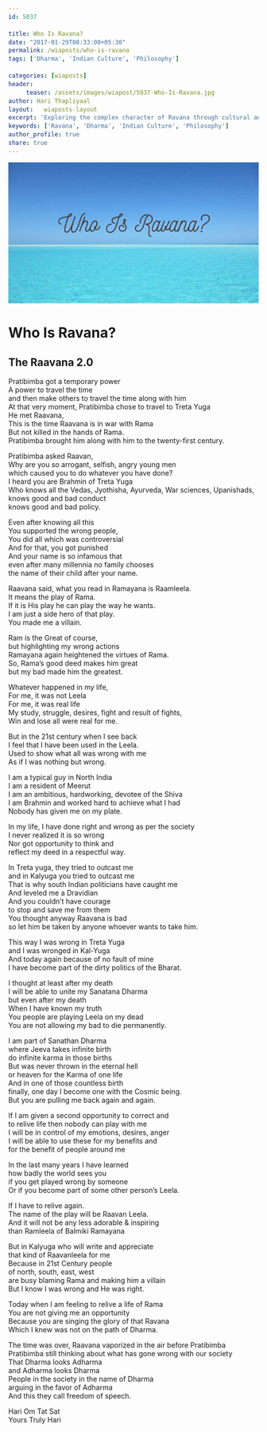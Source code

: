 ```yaml
--- 
id: 5037

title: Who Is Ravana?
date: "2017-01-29T08:33:00+05:30"
permalink: /wiaposts/who-is-ravana
tags: ['Dharma', 'Indian Culture', 'Philosophy']    

categories: [wiaposts] 
header:
     teaser: /assets/images/wiapost/5037-Who-Is-Ravana.jpg
author: Hari Thapliyaal 
layout:   wiaposts-layout
excerpt: 'Exploring the complex character of Ravana through cultural and philosophical lenses.' 
keywords: ['Ravana', 'Dharma', 'Indian Culture', 'Philosophy']
author_profile: true 
share: true 
---
```


![Who Is Ravana?](/assets/images/wiapost/5037-Who-Is-Ravana.jpg)     
   
# Who Is Ravana?
## The Raavana 2.0    
       
Pratibimba got a temporary power     
A power to travel the time     
and then make others to travel the time along with him     
At that very moment, Pratibimba chose to travel to Treta Yuga     
He met Raavana,     
This is the time Raavana is in war with Rama     
But not killed in the hands of Rama.     
Pratibimba brought him along with him to the twenty-first century.    
    
Pratibimba asked Raavan,     
Why are you so arrogant, selfish, angry young men     
which caused you to do whatever you have done?     
I heard you are Brahmin of Treta Yuga     
Who knows all the Vedas, Jyothisha, Ayurveda, War sciences, Upanishads,     
knows good and bad conduct     
knows good and bad policy.    
    
Even after knowing all this     
You supported the wrong people,     
You did all which was controversial     
And for that, you got punished     
And your name is so infamous that     
even after many millennia no family chooses     
the name of their child after your name.    
    
Raavana said, what you read in Ramayana is Raamleela.     
It means the play of Rama.     
If it is His play he can play the way he wants.     
I am just a side hero of that play.     
You made me a villain.    
    
Ram is the Great of course,     
but highlighting my wrong actions     
Ramayana again heightened the virtues of Rama.     
So, Rama’s good deed makes him great     
but my bad made him the greatest.    
    
Whatever happened in my life,     
For me, it was not Leela     
For me, it was real life     
My study, struggle, desires, fight and result of fights,     
Win and lose all were real for me.    
    
But in the 21st century when I see back     
I feel that I have been used in the Leela.     
Used to show what all was wrong with me     
As if I was nothing but wrong.    
    
I am a typical guy in North India     
I am a resident of Meerut     
I am an ambitious, hardworking, devotee of the Shiva     
I am Brahmin and worked hard to achieve what I had     
Nobody has given me on my plate.    
    
In my life, I have done right and wrong as per the society     
I never realized it is so wrong     
Nor got opportunity to think and     
reflect my deed in a respectful way.    
    
In Treta yuga, they tried to outcast me     
and in Kalyuga you tried to outcast me     
That is why south Indian politicians have caught me     
And leveled me a Dravidian     
And you couldn’t have courage     
to stop and save me from them     
You thought anyway Raavana is bad     
so let him be taken by anyone whoever wants to take him.    
    
This way I was wrong in Treta Yuga     
and I was wronged in Kal-Yuga     
And today again because of no fault of mine     
I have become part of the dirty politics of the Bharat.    
    
I thought at least after my death     
I will be able to unite my Sanatana Dharma     
but even after my death     
When I have known my truth     
You people are playing Leela on my dead     
You are not allowing my bad to die permanently.    
    
I am part of Sanathan Dharma     
where Jeeva takes infinite birth     
do infinite karma in those births     
But was never thrown in the eternal hell     
or heaven for the Karma of one life     
And in one of those countless birth     
finally, one day I become one with the Cosmic being.     
But you are pulling me back again and again.    
    
If I am given a second opportunity to correct and     
to relive life then nobody can play with me     
I will be in control of my emotions, desires, anger     
I will be able to use these for my benefits and     
for the benefit of people around me    
    
In the last many years I have learned     
how badly the world sees you     
if you get played wrong by someone     
Or if you become part of some other person’s Leela.    
    
If I have to relive again.     
The name of the play will be Raavan Leela.     
And it will not be any less adorable &amp; inspiring     
than Ramleela of Balmiki Ramayana    
    
But in Kalyuga who will write and appreciate     
that kind of Raavanleela for me     
Because in 21st Century people     
of north, south, east, west     
are busy blaming Rama and making him a villain     
But I know I was wrong and He was right.    
    
Today when I am feeling to relive a life of Rama     
You are not giving me an opportunity     
Because you are singing the glory of that Ravana     
Which I knew was not on the path of Dharma.    
    
The time was over, Raavana vaporized in the air before Pratibimba     
Pratibimba still thinking about what has gone wrong with our society     
That Dharma looks Adharma     
and Adharma looks Dharma     
People in the society in the name of Dharma     
arguing in the favor of Adharma     
And this they call freedom of speech.    
    
Hari Om Tat Sat     
Yours Truly Hari    
